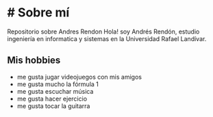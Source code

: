 # # Sobre mí
 Repositorio sobre Andres Rendon
Hola! soy Andrés Rendón, estudio ingeniería en informatica y sistemas en la Universidad Rafael Landívar.

## Mis hobbies
* me gusta jugar videojuegos con mis amigos
* me gusta mucho la fórmula 1
* me gusta escuchar música
* me gusta hacer ejercicio
* me gusta tocar la guitarra